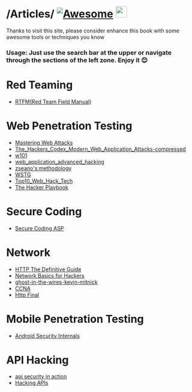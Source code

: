 

# /Articles/ [![Awesome](https://cdn.jsdelivr.net/gh/sindresorhus/awesome@d7305f38d29fed78fa85652e3a63e154dd8e8829/media/badge.svg)](https://github.com/sindresorhus/awesome#readme) <img src="https://raw.githubusercontent.com/MartinHeinz/MartinHeinz/master/wave.gif" width="30px" height="30px" />




Thanks to visit this site, please consider enhance this book with some awesome tools or techniques you know

### **Usage: Just use the search bar at the upper or navigate through the sections of the left zone. Enjoy it** :blush:&#x20;

# Red Teaming

* [RTFM(Red Team Field Manual)](https://github.com/M0G3H/Articles/blob/main/RTFM(Red%20Team%20Field%20Manual).pdf)

# Web Penetration Testing 

* [Mastering Web Attacks](https://github.com/M0G3H/Articles/blob/main/Mastering%20Web%20Attacks.pdf)
* [The_Hackers_Codex_Modern_Web_Application_Attacks-compressed](https://github.com/M0G3H/Articles/blob/main/The_Hackers_Codex_Modern_Web_Application_Attacks-compressed.pdf)
* [w101](https://github.com/M0G3H/Articles/blob/main/w101.pdf)
* [web_application_advanced_hacking](https://github.com/M0G3H/Articles/blob/main/web_application_advanced_hacking.pdf)
* [zseano's methodology](https://github.com/M0G3H/Articles/blob/main/zseano's%20methodology.pdf)
* [WSTG](https://github.com/M0G3H/Articles/blob/main/wstg-v4.1.pdf)
* [Top10_Web_Hack_Tech](https://github.com/M0G3H/Articles/blob/main/Top10_Web_Hack_Tech.pdf)
* [The Hacker Playbook](https://github.com/M0G3H/Articles/blob/main/The%20Hacker%20Playbook%202%20Practical%20Guide%20To%20Penetration%20Testing%20By%20Peter%20Kim.pdf)

# Secure Coding

* [Secure Coding ASP](https://github.com/M0G3H/Articles/blob/main/Secure%20Coding%20ASP.pdf)

# Network

* [HTTP The Definitive Guide](https://github.com/M0G3H/Articles/blob/main/HTTP%20The%20Definitive%20Guide.pdf)
* [Network Basics for Hackers](https://github.com/M0G3H/Articles/blob/main/Network%20Basics%20for%20Hackers.pdf)
* [ghost-in-the-wires-kevin-mitnick](https://github.com/M0G3H/Articles/blob/main/ghost-in-the-wires-kevin-mitnick_%5B%40iBlackCube%5D.pdf)
* [CCNA](https://github.com/M0G3H/Articles/blob/main/CCNA.pdf)
* [Http Final](https://github.com/M0G3H/Articles/blob/main/HTTP-Final.pdf)

# Mobile Penetration Testing 

* [Android Security Internals](https://github.com/M0G3H/Articles/blob/main/Android%20Security%20Internals.pdf)

# API Hacking

* [api security in action](https://github.com/M0G3H/Articles/blob/main/api-security-in-action.pdf)
* [Hacking APIs](https://github.com/M0G3H/Articles/blob/main/Hacking%20APIs%20-%20Early%20Access.pdf)

